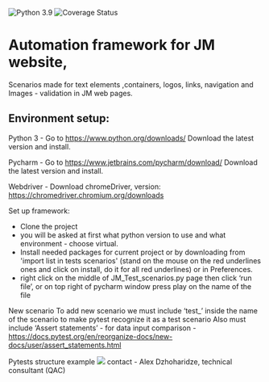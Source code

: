 ![Python 3.9](https://img.shields.io/badge/python-3.9-blue.svg)
![Coverage Status](https://s3.amazonaws.com/assets.coveralls.io/badges/coveralls_100.svg)

# Automation framework for JM website, 
Scenarios made for text elements ,containers, logos, links, navigation and Images - validation in JM web pages.

## Environment setup:

Python 3 - Go to https://www.python.org/downloads/    Download the latest version and install.

Pycharm - Go to https://www.jetbrains.com/pycharm/download/ Download the latest version and install.

Webdriver - Download chromeDriver, version: https://chromedriver.chromium.org/downloads

Set up framework:

- Clone the project 
- you will be asked at first what python version to use and what environment - choose virtual.
- Install needed packages for current project or by downloading from 'import list in tests scenarios' (stand on the mouse on the red underlines ones and click on install, do it for all red underlines) or in Preferences.
- right click on the middle of JM_Test_scenarios.py page then click ‘run file’, or on top right of pycharm window press play on the name of the file

New scenario
To add new scenario we must include ‘test_’ inside the name of the scenario to make pytest recognize it as a test scenario
Also must include ‘Assert statements’ - for data input comparison - 
https://docs.pytest.org/en/reorganize-docs/new-docs/user/assert_statements.html

Pytests structure  example 
<img src="https://usaupload.com/cache/plugins/filepreviewer/6554/7a01e47ea9b6ad052e4db31176fc9cd5386325b5bd621414fdd10fe9b87a93cb/1100x800_cropped.jpg">
contact - Alex Dzhoharidze, technical consultant (QAC)
